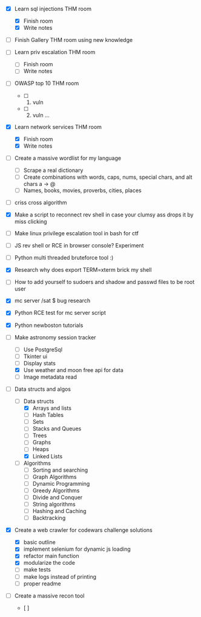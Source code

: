 - [x] Learn sql injections THM room
	- [x] Finish room
	- [x] Write notes
	
- [ ] Finish Gallery THM room using new knowledge

- [ ] Learn priv escalation THM room
	- [ ] Finish room
	- [ ] Write notes
- [ ] OWASP top 10 THM room
	- [ ] 1. vuln
	- [ ] 2. vuln ...
- [x] Learn network services THM room
	- [x] Finish room
	- [x] Write notes
- [ ] Create a massive wordlist for my language
	- [ ] Scrape a real dictionary
	- [ ] Create combinations with words, caps, nums, special chars, and alt chars a -> @
	- [ ] Names, books, movies, proverbs, cities, places
- [ ] criss cross algorithm
- [x] Make a script to reconnect rev shell in case your clumsy ass drops it by miss clicking
- [ ] Make linux privilege escalation tool in bash for ctf
- [ ] JS rev shell or RCE in browser console? Experiment
- [ ] Python multi threaded bruteforce tool :)
- [x] Research why does export TERM=xterm brick my shell
- [ ] How to add yourself to sudoers and shadow and passwd files to be root user
- [x] mc server /sat $ bug research
- [x] Python RCE test for mc server script
- [x] Python newboston tutorials
- [ ] Make astronomy session tracker
	- [ ] Use PostgreSql
	- [ ] Tkinter ui
	- [ ] Display stats
	- [x] Use weather and moon free api for data
	- [ ] Image metadata read
- [ ] Data structs and algos
	- [ ] Data structs
		- [x] Arrays and lists
		- [ ] Hash Tables
		- [ ] Sets
		- [ ] Stacks and Queues
		- [ ] Trees
		- [ ] Graphs
		- [ ] Heaps
		- [x] Linked Lists
	- [ ] Algorithms
		- [ ] Sorting and searching
		- [ ] Graph Algorithms
		- [ ] Dynamic Programming
		- [ ] Greedy Algorithms
		- [ ] Divide and Conquer
		- [ ] String algorithms
		- [ ] Hashing and Caching
		- [ ] Backtracking
- [x] Create a web crawler for codewars challenge solutions
	- [x] basic outline
	- [x] implement selenium for dynamic js loading
	- [x] refactor main function
	- [x] modularize the code
	- [ ] make tests
	- [ ] make logs instead of printing
	- [ ] proper readme
- [ ] Create a massive recon tool
	- [ ] 